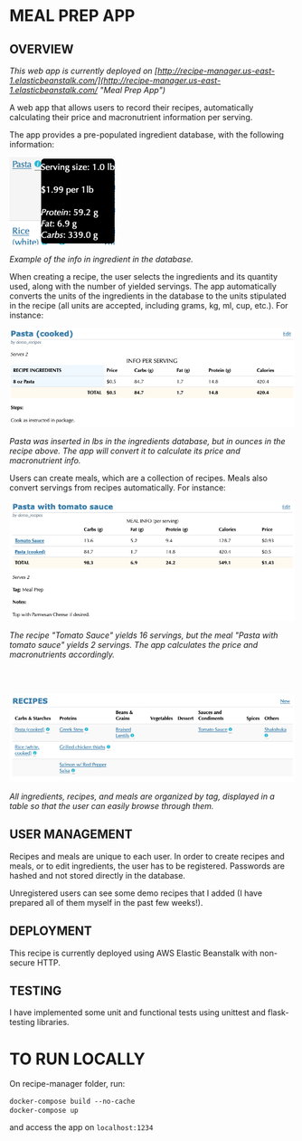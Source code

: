 # MEAL PREP APP

## OVERVIEW

*This web app is currently deployed on [http://recipe-manager.us-east-1.elasticbeanstalk.com/](http://recipe-manager.us-east-1.elasticbeanstalk.com/ "Meal Prep App")*

A web app that allows users to record their recipes, automatically calculating their price and macronutrient information per serving.

The app provides a pre-populated ingredient database, with the following information:

![image-20200225120036061](./images/image1.png)

*Example of the info in ingredient in the database.*

When creating a recipe, the user selects the ingredients and its quantity used, along with the number of yielded servings. The app automatically converts the units of the ingredients in the database to the units stipulated in the recipe (all units are accepted, including grams, kg, ml, cup, etc.). For instance:

![image-20200225120229379](./images/image2.png)

*Pasta was inserted in lbs in the ingredients database, but in ounces in the recipe above. The app will convert it to calculate its price and macronutrient info.*


Users can create meals, which are a collection of recipes. Meals also convert servings from recipes automatically. For instance:

![image-20200225121032060](./images/image3.png)

*The recipe "Tomato Sauce" yields 16 servings, but the meal "Pasta with tomato sauce" yields 2 servings. The app calculates the price and macronutrients accordingly.*

</br></br>

![image-20200225121804689](./images/image4.png)

*All ingredients, recipes, and meals are organized by tag, displayed in a table so that the user can easily browse through them.*



## USER MANAGEMENT

Recipes and meals are unique to each user. In order to create recipes and meals, or to edit ingredients, the user has to be registered. Passwords are hashed and not stored directly in the database. 

Unregistered users can see some demo recipes that I added (I have prepared all of them myself in the past few weeks!).


## DEPLOYMENT

This recipe is currently deployed using AWS Elastic Beanstalk with non-secure HTTP. 


## TESTING

I have implemented some unit and functional tests using unittest and flask-testing libraries.

# TO RUN LOCALLY

On recipe-manager folder, run:

```
docker-compose build --no-cache
docker-compose up
```

and access the app on <code>localhost:1234</code>
